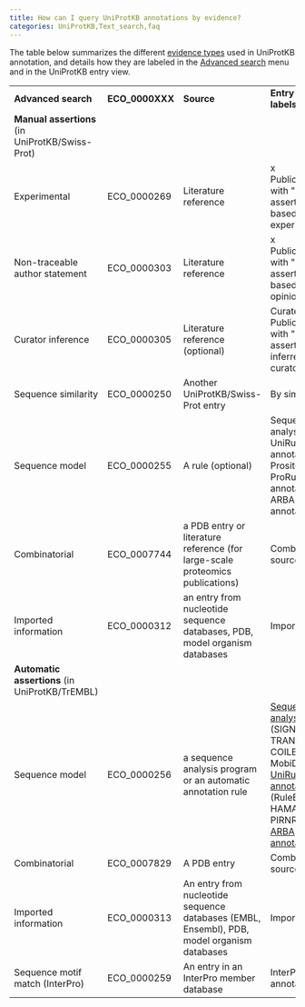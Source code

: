 ```yaml
---
title: How can I query UniProtKB annotations by evidence?
categories: UniProtKB,Text_search,faq
---
```


The table below summarizes the different [evidence types](https://www.uniprot.org/help/evidences) used in UniProtKB annotation, and details how they are labeled in the [Advanced search](https://www.uniprot.org/help/advanced%5Fsearch) menu and in the UniProtKB entry view.

|                                                 |                  |                                                                                            |                                                                                                                                                                                                                                                 |                            |                  |            |               |
|:------------------------------------------------|:-----------------|:-------------------------------------------------------------------------------------------|:------------------------------------------------------------------------------------------------------------------------------------------------------------------------------------------------------------------------------------------------|:---------------------------|:-----------------|:-----------|:--------------|
| **Advanced search**                             | **ECO\_0000XXX** | **Source**                                                                                 | **Entry view labels**                                                                                                                                                                                                                           | **Notes**                  | **Experimental** | **Manual** | **Automatic** |
| **Manual assertions** (in UniProtKB/Swiss-Prot) |                  |                                                                                            |                                                                                                                                                                                                                                                 |                            |                  |            |               |
| Experimental                                    | ECO\_0000269     | Literature reference                                                                       | x Publication(s) with "Manual assertion based on experiment"                                                                                                                                                                                 |                            | yes              | yes        | no            |
| Non-traceable author statement                  | ECO\_0000303     | Literature reference                                                                       | x Publication(s) with "Manual assertion based on opinion"                                                                                                                                                                                    |                            | yes              | yes        | no            |
| Curator inference                               | ECO\_0000305     | Literature reference (optional)                                                            | Curated, x Publication(s) with "Manual assertion inferred by curator"                                                                                                                                                                      |                            | no               | yes        | no            |
| Sequence similarity                             | ECO\_0000250     | Another UniProtKB/Swiss-Prot entry                                                         | By similarity                                                                                                                                                                                                                                   |                            | no               | yes        | no            |
| Sequence model                                  | ECO\_0000255     | A rule (optional)                                                                          | Sequence analysis, UniRule annotation, Prosite ProRule annotation, ARBA annotation                                                                                                                                                              |                            | no               | yes        | no            |
| Combinatorial                                   | ECO\_0007744     | a PDB entry or literature reference (for large-scale proteomics publications)              | Combined sources                                                                                                                                                                                                                                |                            | no               | yes        | no            |
| Imported information                            | ECO\_0000312     | an entry from nucleotide sequence databases, PDB, model organism databases                 | Imported                                                                                                                                                                                                                                        |                            | no               | yes        | no            |
| **Automatic assertions** (in UniProtKB/TrEMBL)  |                  |                                                                                            |                                                                                                                                                                                                                                                 |                            |                  |            |               |
| Sequence model                                  | ECO\_0000256     | a sequence analysis program or an automatic annotation rule                                | [Sequence analysis](https://www.uniprot.org/help/sam) (SIGNAL, TRANSMEM, COILED or MobiDB-lite), [UniRule annotation](https://www.uniprot.org/help/unirule) (RuleBase, HAMAP or PIRNR/PIRSR), [ARBA annotation](https://www.uniprot.org/help/arba) |                            | no               | no         | yes           |
| Combinatorial                                   | ECO\_0007829     | A PDB entry                                                                                | Combined sources                                                                                                                                                                                                                                |                            | no               | no         | yes           |
| Imported information                            | ECO\_0000313     | An entry from nucleotide sequence databases (EMBL, Ensembl), PDB, model organism databases | Imported                                                                                                                                                                                                                                        |                            | no               | no         | yes           |
| Sequence motif match (InterPro)                 | ECO\_0000259     | An entry in an InterPro member database                                                    | InterPro annotation                                                                                                                                                                                                                             | used for domain annotation | no               | no         | yes           |
